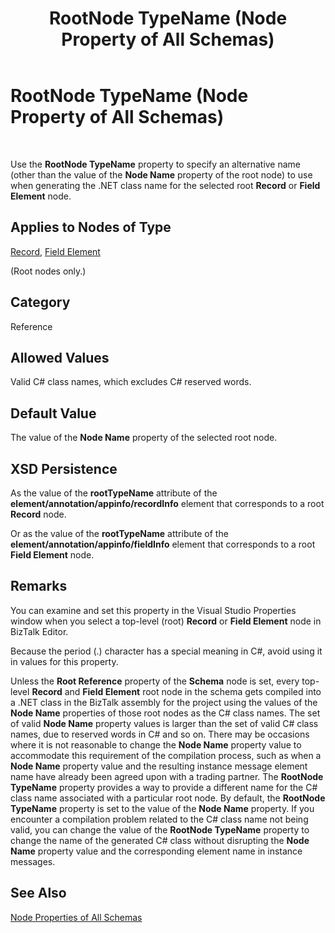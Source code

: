 ﻿---
title: RootNode TypeName (Node Property of All Schemas)
TOCTitle: RootNode TypeName (Node Property of All Schemas)
ms:assetid: fa10f0bf-da9c-4709-b308-6466213e4bf2
ms:mtpsurl: https://msdn.microsoft.com/library/Aa562051(v=BTS.80)
ms:contentKeyID: 51533559
ms.date: 08/30/2017
mtps_version: v=BTS.80
---

# RootNode TypeName (Node Property of All Schemas)

 

Use the **RootNode TypeName** property to specify an alternative name (other than the value of the **Node Name** property of the root node) to use when generating the .NET class name for the selected root **Record** or **Field Element** node.

## Applies to Nodes of Type

[Record](record-node-properties.md), [Field Element](field-element-node-properties.md)

(Root nodes only.)

## Category

Reference

## Allowed Values

Valid C\# class names, which excludes C\# reserved words.

## Default Value

The value of the **Node Name** property of the selected root node.

## XSD Persistence

As the value of the **rootTypeName** attribute of the **element/annotation/appinfo/recordInfo** element that corresponds to a root **Record** node.

Or as the value of the **rootTypeName** attribute of the **element/annotation/appinfo/fieldInfo** element that corresponds to a root **Field Element** node.

## Remarks

You can examine and set this property in the Visual Studio Properties window when you select a top-level (root) **Record** or **Field Element** node in BizTalk Editor.

Because the period (.) character has a special meaning in C\#, avoid using it in values for this property.

Unless the **Root Reference** property of the **Schema** node is set, every top-level **Record** and **Field Element** root node in the schema gets compiled into a .NET class in the BizTalk assembly for the project using the values of the **Node Name** properties of those root nodes as the C\# class names. The set of valid **Node Name** property values is larger than the set of valid C\# class names, due to reserved words in C\# and so on. There may be occasions where it is not reasonable to change the **Node Name** property value to accommodate this requirement of the compilation process, such as when a **Node Name** property value and the resulting instance message element name have already been agreed upon with a trading partner. The **RootNode TypeName** property provides a way to provide a different name for the C\# class name associated with a particular root node. By default, the **RootNode TypeName** property is set to the value of the **Node Name** property. If you encounter a compilation problem related to the C\# class name not being valid, you can change the value of the **RootNode TypeName** property to change the name of the generated C\# class without disrupting the **Node Name** property value and the corresponding element name in instance messages.

## See Also

[Node Properties of All Schemas](node-properties-of-all-schemas.md)

